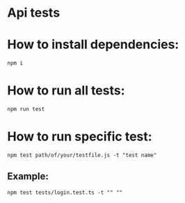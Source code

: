# Api tests

# How to install dependencies:
`npm i`

# How to run all tests:
`npm run test`

# How to run specific test:
`npm test path/of/your/testfile.js -t "test name"`

## Example:
`npm test tests/login.test.ts -t "" ""`
